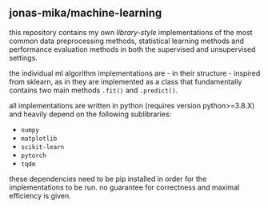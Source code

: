 jonas-mika/machine-learning
--- 
this repository contains my own *library-style* implementations of the most 
common data preprocessing methods, statistical learning methods and 
performance evaluation methods in both the supervised and unsupervised settings.

the individual ml algorithm implementations are - in their structure - inspired 
from sklearn, as in they are implemented as a class that fundamentally 
contains two main methods `.fit()` and `.predict()`.

all implementations are written in python (requires version python>=3.8.X)
and heavily depend on the following sublibraries:

- `numpy`
- `matplotlib`
- `scikit-learn`
- `pytorch`
- `tqdm`

these dependencies need to be pip installed in order for the implementations to be
run. no guarantee for correctness and maximal efficiency is given.
